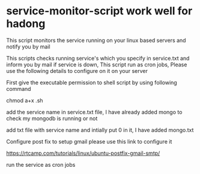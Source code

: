 # service-monitor-script work well for hadong
This script monitors the service running on your linux based servers  and notify you by mail


This scripts checks running service's which you specify in service.txt and inform you by mail if service is down, This script run as cron jobs, Please use the following details to configure on it on your server


First give the executable permission to shell script by using following command

chmod a+x <SCRIPT-NAME>.sh


add the service name in service.txt file, I have already added mongo to check my mongodb is running or not

add txt file with service name and intially put 0 in it, I have added mongo.txt 

Configure post fix to setup gmail please use this link to configure it

https://rtcamp.com/tutorials/linux/ubuntu-postfix-gmail-smtp/

run the service as cron jobs

